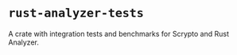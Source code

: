 # `rust-analyzer-tests`

A crate with integration tests and benchmarks for Scrypto and Rust Analyzer.